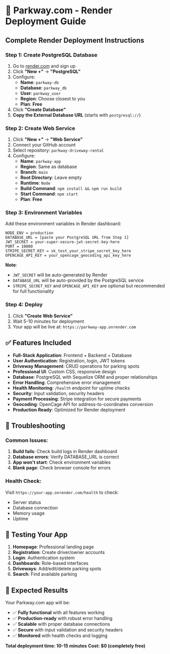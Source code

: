 # 🚀 Parkway.com - Render Deployment Guide

## **Complete Render Deployment Instructions**

### **Step 1: Create PostgreSQL Database**
1. Go to [render.com](https://render.com) and sign up
2. Click **"New +"** → **"PostgreSQL"**
3. Configure:
   - **Name**: `parkway-db`
   - **Database**: `parkway_db`
   - **User**: `parkway_user`
   - **Region**: Choose closest to you
   - **Plan**: **Free**
4. Click **"Create Database"**
5. **Copy the External Database URL** (starts with `postgresql://`)

### **Step 2: Create Web Service**
1. Click **"New +"** → **"Web Service"**
2. Connect your GitHub account
3. Select repository: `parkway-driveway-rental`
4. Configure:
   - **Name**: `parkway-app`
   - **Region**: Same as database
   - **Branch**: `main`
   - **Root Directory**: Leave empty
   - **Runtime**: `Node`
   - **Build Command**: `npm install && npm run build`
   - **Start Command**: `npm start`
   - **Plan**: **Free**

### **Step 3: Environment Variables**
Add these environment variables in Render dashboard:

```
NODE_ENV = production
DATABASE_URL = [paste your PostgreSQL URL from Step 1]
JWT_SECRET = your-super-secure-jwt-secret-key-here
PORT = 10000
STRIPE_SECRET_KEY = sk_test_your_stripe_secret_key_here
OPENCAGE_API_KEY = your_opencage_geocoding_api_key_here
```

**Note**: 
- `JWT_SECRET` will be auto-generated by Render
- `DATABASE_URL` will be auto-provided by the PostgreSQL service
- `STRIPE_SECRET_KEY` and `OPENCAGE_API_KEY` are optional but recommended for full functionality

### **Step 4: Deploy**
1. Click **"Create Web Service"**
2. Wait 5-10 minutes for deployment
3. Your app will be live at: `https://parkway-app.onrender.com`

## **✅ Features Included**

- **Full-Stack Application**: Frontend + Backend + Database
- **User Authentication**: Registration, login, JWT tokens
- **Driveway Management**: CRUD operations for parking spots
- **Professional UI**: Custom CSS, responsive design
- **Database**: PostgreSQL with Sequelize ORM and proper relationships
- **Error Handling**: Comprehensive error management
- **Health Monitoring**: `/health` endpoint for uptime checks
- **Security**: Input validation, security headers
- **Payment Processing**: Stripe integration for secure payments
- **Geocoding**: OpenCage API for address-to-coordinates conversion
- **Production Ready**: Optimized for Render deployment

## **🔧 Troubleshooting**

### **Common Issues:**
1. **Build fails**: Check build logs in Render dashboard
2. **Database errors**: Verify DATABASE_URL is correct
3. **App won't start**: Check environment variables
4. **Blank page**: Check browser console for errors

### **Health Check:**
Visit `https://your-app.onrender.com/health` to check:
- Server status
- Database connection
- Memory usage
- Uptime

## **📱 Testing Your App**

1. **Homepage**: Professional landing page
2. **Registration**: Create driver/owner accounts
3. **Login**: Authentication system
4. **Dashboards**: Role-based interfaces
5. **Driveways**: Add/edit/delete parking spots
6. **Search**: Find available parking

## **🎯 Expected Results**

Your Parkway.com app will be:
- ✅ **Fully functional** with all features working
- ✅ **Production-ready** with robust error handling
- ✅ **Scalable** with proper database connections
- ✅ **Secure** with input validation and security headers
- ✅ **Monitored** with health checks and logging

**Total deployment time: 10-15 minutes**
**Cost: $0 (completely free)**

